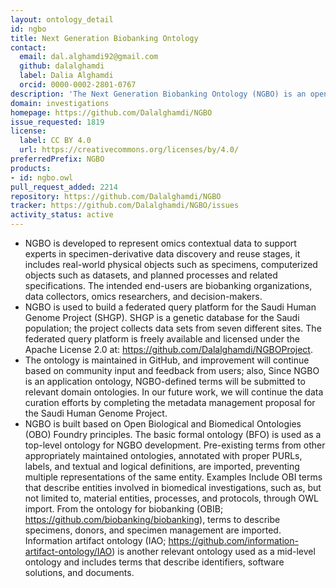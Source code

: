 ```yaml
---
layout: ontology_detail
id: ngbo
title: Next Generation Biobanking Ontology
contact:
  email: dal.alghamdi92@gmail.com
  github: dalalghamdi
  label: Dalia Alghamdi
  orcid: 0000-0002-2801-0767
description: 'The Next Generation Biobanking Ontology (NGBO) is an open application ontology representing contextual data about omics digital assets in biobank. The ontology focuses on capturing the information about three main activities: wet bench analysis used to generate omics data, bioinformatics analysis used to analyze and interpret data, and data management.'
domain: investigations
homepage: https://github.com/Dalalghamdi/NGBO
issue_requested: 1819
license:
  label: CC BY 4.0
  url: https://creativecommons.org/licenses/by/4.0/
preferredPrefix: NGBO
products:
- id: ngbo.owl
pull_request_added: 2214
repository: https://github.com/Dalalghamdi/NGBO
tracker: https://github.com/Dalalghamdi/NGBO/issues
activity_status: active
---
```

* NGBO is developed to represent omics contextual data to support experts in specimen-derivative data  discovery and reuse stages, it includes real-world physical objects such as specimens, computerized objects such as datasets, and planned processes and related specifications. The intended end-users are biobanking organizations, data collectors, omics researchers, and decision-makers. 
* NGBO is used to build a federated query platform for the Saudi Human Genome Project (SHGP). SHGP is a genetic database for the Saudi population; the project collects data sets from seven different sites. The federated query platform is freely available and licensed under the Apache License 2.0 at: https://github.com/Dalalghamdi/NGBOProject.
* The ontology is maintained in GitHub, and improvement will continue based on community input and feedback from users; also, Since NGBO is an application ontology, NGBO-defined terms will be submitted to relevant domain ontologies. In our future work, we will continue the data curation efforts by completing the metadata management proposal for the Saudi Human Genome Project.
* NGBO is built based on Open Biological and Biomedical Ontologies (OBO) Foundry principles. The basic formal ontology (BFO) is used as a top-level ontology for NGBO development. Pre-existing terms from other appropriately maintained ontologies, annotated with proper PURLs, labels, and textual and logical definitions, are imported, preventing multiple representations of the same entity. Examples Include OBI terms that describe entities involved in biomedical investigations, such as, but not limited to, material entities, processes, and protocols, through OWL import. From the ontology for biobanking (OBIB; https://github.com/biobanking/biobanking), terms to describe specimens, donors, and specimen management are imported. Information artifact ontology (IAO; https://github.com/information-artifact-ontology/IAO) is another relevant ontology used as a mid-level ontology and includes terms that describe identifiers, software solutions, and documents. 
